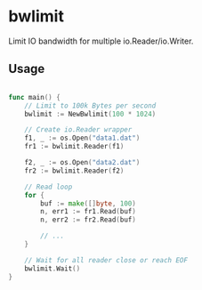 # bwlimit

Limit IO bandwidth for multiple io.Reader/io.Writer.

## Usage

```go

func main() {
	// Limit to 100k Bytes per second
	bwlimit := NewBwlimit(100 * 1024)

	// Create io.Reader wrapper
	f1, _ := os.Open("data1.dat")
	fr1 := bwlimit.Reader(f1)

	f2, _ := os.Open("data2.dat")
	fr2 := bwlimit.Reader(f2)

	// Read loop
	for {
		buf := make([]byte, 100)
		n, err1 := fr1.Read(buf)
		n, err2 := fr2.Read(buf)

		// ...
	}

	// Wait for all reader close or reach EOF
	bwlimit.Wait()
}
```

